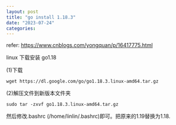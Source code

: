 ```yaml
---
layout: post
title: "go install 1.18.3"
date: "2023-07-24"
categories: 
---
```

<p>refer: <a href="https://www.cnblogs.com/yongquan/p/16417775.html">https://www.cnblogs.com/yongquan/p/16417775.html</a></p>

<div id="main">
<div id="post_detail">
<div class="post">linux 下载安装 go1.18
<div class="postText">
<div class="blogpost-body blogpost-body-html" id="cnblogs_post_body">
<p>(1)下载</p>

<pre>
<code>wget https://dl.google.com/go/go1.18.3.linux-amd64.tar.gz</code></pre>

<p>(2)解压文件到新版本文件夹</p>

<pre>
<code>sudo tar -zxvf go1.18.3.linux-amd64.tar.gz </code></pre>

<p>然后修改.bashrc (/home/linlin/.bashrc)即可。把原来的1.19替换为1.18.</p>
</div>
</div>
</div>
</div>
</div>

